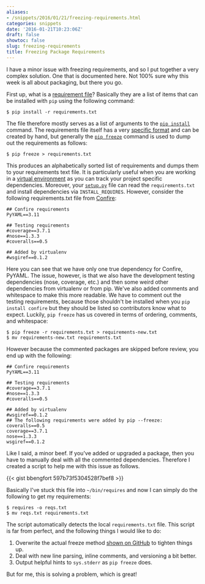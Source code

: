 ```yaml
---
aliases:
- /snippets/2016/01/21/freezing-requirements.html
categories: snippets
date: '2016-01-21T10:23:06Z'
draft: false
showtoc: false
slug: freezing-requirements
title: Freezing Package Requirements
---
```


I have a minor issue with freezing requirements, and so I put together a very complex solution. One that is documented here. Not 100% sure why this week is all about packaging, but there you go.

First up, what is a [requirement file](https://pip.readthedocs.org/en/stable/user_guide/#requirements-files)? Basically they are a list of items that can be installed with `pip` using the following command:

    $ pip install -r requirements.txt

The file therefore mostly serves as a list of arguments to the [`pip install`](https://pip.pypa.io/en/stable/reference/pip_install/) command. The requirements file itself has a very [specific format](https://pip.readthedocs.org/en/stable/reference/pip_install/#requirements-file-format) and can be created by hand, but generally the [`pip freeze`](https://pip.pypa.io/en/stable/reference/pip_freeze/) command is used to dump out the requirements as follows:

    $ pip freeze > requirements.txt

This produces an alphabetically sorted list of requirements and dumps them to your requirements text file. It is particularly useful when you are working in a [virtual environment](http://docs.python-guide.org/en/latest/dev/virtualenvs/#other-notes) as you can track your project specific dependencies. Moreover, your [`setup.py`](https://gist.github.com/bbengfort/76d45a80af5494908c95) file can read the `requirements.txt` and install dependencies via `INSTALL_REQUIRES`.   However, consider the following requirements.txt file from [Confire](https://github.com/bbengfort/confire):

```
## Confire requirements
PyYAML==3.11

## Testing requirements
#coverage==3.7.1
#nose==1.3.3
#coveralls==0.5

## Added by virtualenv
#wsgiref==0.1.2
```

Here you can see that we have only one true dependency for Confire, PyYAML. The issue, however, is that we also have the development testing dependencies (nose, coverage, etc.) and then some weird other dependencies from virtualenv or from pip. We've also added comments and whitespace to make this more readable. We have to comment out the testing requirements, because those shouldn't be installed when you `pip install confire` but they should be listed so contributors know what to expect. Luckily, `pip freeze` has us covered in terms of ordering, comments, and whitespace:

    $ pip freeze -r requirements.txt > requirements-new.txt
    $ mv requirements-new.txt requirements.txt

However because the commented packages are skipped before review, you end up with the following:

```
## Confire requirements
PyYAML==3.11

## Testing requirements
#coverage==3.7.1
#nose==1.3.3
#coveralls==0.5

## Added by virtualenv
#wsgiref==0.1.2
## The following requirements were added by pip --freeze:
coveralls==0.5
coverage==3.7.1
nose==1.3.3
wsgiref==0.1.2
```

Like I said, a minor beef. If you've added or upgraded a package, then you have to manually deal with all the commented dependencies. Therefore I created a script to help me with this issue as follows.

{{< gist bbengfort 597b73f5304528f7bef8 >}}

Basically I've stuck this file into `~/bin/requires` and now I can simply do the following to get my requirements:

    $ requires -o reqs.txt
    $ mv reqs.txt requirements.txt

The script automatically detects the local `requirements.txt` file. This script is far from perfect, and the following things I would like to do:

1. Overwrite the actual freeze method [shown on GitHub](https://github.com/pypa/pip/blob/develop/pip/operations/freeze.py) to tighten things up.
2. Deal with new line parsing, inline comments, and versioning a bit better.
3. Output helpful hints to `sys.stderr` as `pip freeze` does.

But for me, this is solving a problem, which is great!
